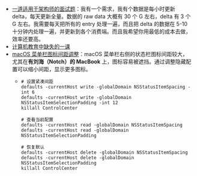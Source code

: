 - [一道适用于架构师的面试题](https://x.com/mtrainier2020/status/1982580582182961643)：我有一个需求，我有个数据是每小时更新 delta，每天更新全量。数据的 raw data 大概有 30 个 G 左右，delta 有 3 个 G 左右。我需要每天把所有的 entry 处理一遍，而且把 delta 的数据在 5-10 十分钟内处理一遍，并更新到各个消费端。而且我希望你用最低的成本去做，效率还要高。
- [计算机教育中缺失的一课](https://missing-semester-cn.github.io/)
- [macOS 菜单栏图标间距调整](https://us.v2ex.com/t/1159746#r_16760526)：macOS 菜单栏右侧的状态栏图标间距较大，尤其在**有刘海（Notch）的 MacBook** 上，图标容易被遮挡。通过调整隐藏配置可以缩小间距，显示更多图标。
	- ```
	  # 设置紧凑间距
	  defaults -currentHost write -globalDomain NSStatusItemSpacing -int 6
	  defaults -currentHost write -globalDomain NSStatusItemSelectionPadding -int 12
	  killall ControlCenter
	  
	  # 查看当前配置
	  defaults -currentHost read -globalDomain NSStatusItemSpacing
	  defaults -currentHost read -globalDomain NSStatusItemSelectionPadding
	  
	  # 恢复默认
	  defaults -currentHost delete -globalDomain NSStatusItemSpacing
	  defaults -currentHost delete -globalDomain NSStatusItemSelectionPadding
	  killall ControlCenter
	  ```
